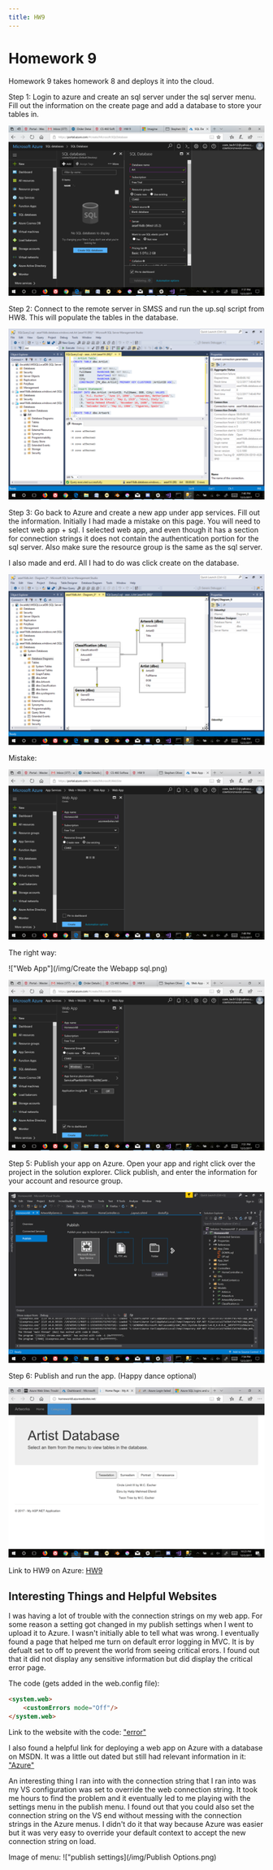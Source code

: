 ```yaml
---
title: HW9
---
```


# Homework 9

Homework 9 takes homework 8 and deploys it into the cloud.

Step 1: Login to azure and create an sql server under the sql server menu. Fill out the information on the create page and add a database to store your tables in.

!["Create Server"](/img/dbDash.png)

Step 2: Connect to the remote server in SMSS and run the up.sql script from HW8. This will populate the tables in the database.

!["SMSS"](/img/uploaddb.png)

Step 3: Go back to Azure and create a new app under app services. Fill out the information. Initially I had made a mistake on this page. You will need to select web app + sql. I selected web app, and even though it has a section for connection strings it does not contain the authentication portion for the sql server. Also make sure the resource group is the same as the sql server.

I also made and erd. All I had to do was click create on the database.

!["ERD"](/img/erd.png)

Mistake:

!["Mistake"](/img/CreateApp.png)

The right way:

!["Web App"](/img/Create the Webapp sql.png)

!["App Options"](/img/AppOptions.png)

Step 5: Publish your app on Azure. Open your app and right click over the project in the solution explorer. Click publish, and enter the information for your account and resource group.

!["Publish"](/img/PublishOptions.png)

Step 6: Publish and run the app. (Happy dance optional)

!["App"](/img/Deployed.png)

Link to HW9 on Azure: [HW9](http://homework8.azurewebsites.net)

## Interesting Things and Helpful Websites

I was having a lot of trouble with the connection strings on my web app. For some reason a setting got changed in my publish settings when I went to upload it to Azure. I wasn't initially able to tell what was wrong. I eventually found a page that helped me turn on default error logging in MVC. It is by defualt set to off to prevent the world from seeing critical erors. I found out that it did not display any sensitive information but did display the critical error page.

The code (gets added in the web.config file):

```html
<system.web>
    <customErrors mode="Off"/>
</system.web>
```

Link to the website with the code: ["error"](https://blogs.msdn.microsoft.com/waws/2014/05/22/azure-web-sites-troubleshooting-server-error-in-application-errors/)

I also found a helpful link for deploying a web app on Azure with a database on MSDN. It was a little out dated but still had relevant information in it: ["Azure"](https://msdn.microsoft.com/en-us/library/dd483479(v=vs.100).aspx)

An interesting thing I ran into with the connection string that I ran into was my VS configuration was set to override the web connection string. It took me hours to find the problem and it eventually led to me playing with the settings menu in the publish menu. I found out that you could also set the connection string on the VS end without messing with the connection strings in the Azure menus. I didn't do it that way because Azure was easier but it was very easy to override your default context to accept the new connection string on load.

Image of menu: !["publish settings](/img/Publish Options.png)

